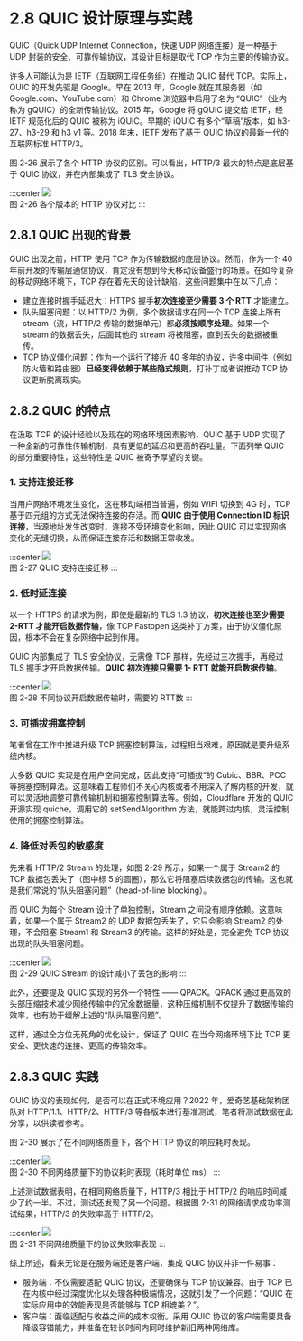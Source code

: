 # 2.8 QUIC 设计原理与实践

QUIC（Quick UDP Internet Connection，快速 UDP 网络连接）是一种基于 UDP 封装的安全、可靠传输协议，其设计目标是取代 TCP 作为主要的传输协议。

许多人可能认为是 IETF（互联网工程任务组）在推动 QUIC 替代 TCP。实际上，QUIC 的开发先驱是 Google。早在 2013 年，Google 就在其服务器（如 Google.com、YouTube.com）和 Chrome 浏览器中启用了名为 “QUIC”（业内称为 gQUIC）的全新传输协议。2015 年，Google 将 gQUIC 提交给 IETF，经 IETF 规范化后的 QUIC 被称为 iQUIC。早期的 iQUIC 有多个“草稿”版本，如 h3-27、h3-29 和 h3 v1 等。2018 年末，IETF 发布了基于 QUIC 协议的最新一代的互联网标准 HTTP/3。

图 2-26 展示了各个 HTTP 协议的区别。可以看出，HTTP/3 最大的特点是底层基于 QUIC 协议，并在内部集成了 TLS 安全协议。

:::center
  ![](../assets/http-quic.png)<br/>
 图 2-26 各个版本的 HTTP 协议对比
:::

## 2.8.1 QUIC 出现的背景

QUIC 出现之前，HTTP 使用 TCP 作为传输数据的底层协议。然而，作为一个 40 年前开发的传输层通信协议，肯定没有想到今天移动设备盛行的场景。在如今复杂的移动网络环境下，TCP 存在着先天的设计缺陷，这些问题集中在以下几点：

- 建立连接时握手延迟大：HTTPS 握手**初次连接至少需要 3 个 RTT** 才能建立。
- 队头阻塞问题：以 HTTP/2 为例，多个数据请求在同一个 TCP 连接上所有 stream（流，HTTP/2 传输的数据单元）都**必须按顺序处理**。如果一个 stream 的数据丢失，后面其他的 stream 将被阻塞，直到丢失的数据被重传。
- TCP 协议僵化问题：作为一个运行了接近 40 多年的协议，许多中间件（例如防火墙和路由器）**已经变得依赖于某些隐式规则**，打补丁或者说推动 TCP 协议更新脱离现实。

## 2.8.2 QUIC 的特点

在汲取 TCP 的设计经验以及现在的网络环境因素影响，QUIC 基于 UDP 实现了一种全新的可靠性传输机制，具有更低的延迟和更高的吞吐量。下面列举 QUIC 的部分重要特性，这些特性是 QUIC 被寄予厚望的关键。

### 1. 支持连接迁移

当用户网络环境发生变化，这在移动端相当普遍，例如 WIFI 切换到 4G 时，TCP 基于四元组的方式无法保持连接的存活。而 **QUIC 由于使用 Connection ID 标识连接**，当源地址发生改变时，连接不受环境变化影响，因此 QUIC 可以实现网络变化的无缝切换，从而保证连接存活和数据正常收发。

:::center
  ![](../assets/quic-connection.png)<br/>
 图 2-27 QUIC 支持连接迁移
:::

### 2. 低时延连接

以一个 HTTPS 的请求为例，即使是最新的 TLS 1.3 协议，**初次连接也至少需要 2-RTT 才能开启数据传输**，像 TCP Fastopen 这类补丁方案，由于协议僵化原因，根本不会在复杂网络中起到作用。

QUIC 内部集成了 TLS 安全协议，无需像 TCP 那样，先经过三次握手，再经过 TLS 握手才开启数据传输。**QUIC 初次连接只需要 1- RTT 就能开启数据传输**。

:::center
  ![](../assets/quic-handshake.png)<br/>
 图 2-28 不同协议开启数据传输时，需要的 RTT数
:::

### 3. 可插拔拥塞控制

笔者曾在工作中推进升级 TCP 拥塞控制算法，过程相当艰难，原因就是要升级系统内核。

大多数 QUIC 实现是在用户空间完成，因此支持“可插拔”的 Cubic、BBR、PCC 等拥塞控制算法。这意味着工程师们不关心内核或者不用深入了解内核的开发，就可以灵活地调整可靠传输机制和拥塞控制算法等。例如，Cloudflare 开发的 QUIC 开源实现 quiche，调用它的 setSendAlgorithm 方法，就能跨过内核，灵活控制使用的拥塞控制算法。

### 4. 降低对丢包的敏感度

先来看 HTTP/2 Stream 的处理，如图 2-29 所示，如果一个属于 Stream2 的 TCP 数据包丢失了（图中标 5 的圆圈），那么它将阻塞后续数据包的传输。这也就是我们常说的“队头阻塞问题”（head-of-line blocking）。

而 QUIC 为每个 Stream 设计了单独控制，Stream 之间没有顺序依赖。这意味着，如果一个属于 Stream2 的 UDP 数据包丢失了，它只会影响 Stream2 的处理，不会阻塞 Stream1 和 Stream3 的传输。这样的好处是，完全避免 TCP 协议出现的队头阻塞问题。

:::center
  ![](../assets/quic-head-block.png)<br/>
 图 2-29 QUIC Stream 的设计减小了丢包的影响
:::

此外，还要提及 QUIC 实现的另外一个特性 —— QPACK。QPACK 通过更高效的头部压缩技术减少网络传输中的冗余数据量，这种压缩机制不仅提升了数据传输的效率，也有助于缓解上述的“队头阻塞问题”。

这样，通过全方位无死角的优化设计，保证了 QUIC 在当今网络环境下比 TCP 更安全、更快速的连接、更高的传输效率。

## 2.8.3 QUIC 实践

QUIC 协议的表现如何，是否可以在正式环境应用？2022 年，爱奇艺基础架构团队对 HTTP/1.1、HTTP/2、HTTP/3 等各版本进行基准测试，笔者将测试数据在此分享，以供读者参考。

图 2-30 展示了在不同网络质量下，各个 HTTP 协议的响应耗时表现。

:::center
  ![](../assets/quic-1.png)<br/>
 图 2-30 不同网络质量下的协议耗时表现（耗时单位 ms）
:::

上述测试数据表明，在相同网络质量下，HTTP/3 相比于 HTTP/2 的响应时间减少了约一半。不过，测试还发现了另一个问题。根据图 2-31 的网络请求成功率测试结果，HTTP/3 的失败率高于 HTTP/2。

:::center
  ![](../assets/quic-3.png)<br/>
 图 2-31 不同网络质量下的协议失败率表现
:::

综上所述，看来无论是在服务端还是客户端，集成 QUIC 协议并非一件易事：

- 服务端：不仅需要适配 QUIC 协议，还要确保与 TCP 协议兼容。由于 TCP 已在内核中经过深度优化以处理各种极端情况，这就引发了一个问题：“QUIC 在实际应用中的效能表现是否能够与 TCP 相媲美？”。
- 客户端：面临适配与收益之间的成本权衡。采用 QUIC 协议的客户端需要具备降级容错能力，并准备在较长时间内同时维护新旧两种网络库。
